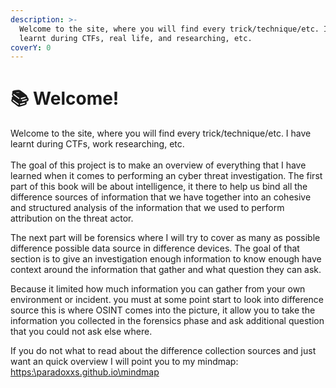 ```yaml
---
description: >-
  Welcome to the site, where you will find every trick/technique/etc. I have
  learnt during CTFs, real life, and researching, etc.
coverY: 0
---
```


# 📚 Welcome!

Welcome to the site, where you will find every trick/technique/etc. I have learnt during CTFs, work researching, etc.\
\
The goal of this project is to make an overview of everything that I have learned when it comes to performing an cyber threat investigation. 
The first part of this book will be about intelligence, it there to help us bind all the difference sources of information that we have together into an cohesive and structured analysis of the information that we used to perform attribution on the threat actor. 

The next part will be forensics where I will try to cover as many as possible difference possible data source in difference devices. The goal of that section is to give an investigation enough information to know enough have context around the information that gather and what question they can ask. 

Because it limited how much information you can gather from your own environment or incident. you must at some point start to look into difference source this is where OSINT comes into the picture, it allow you to take the information you collected in the forensics phase and ask additional question that you could not ask else where.   


If you do not what to read about the difference collection sources and just want an quick overview I will point you to my mindmap: [https:\\paradoxxs.github.io\mindmap](https://paradoxxs.github.io/mindmap/)